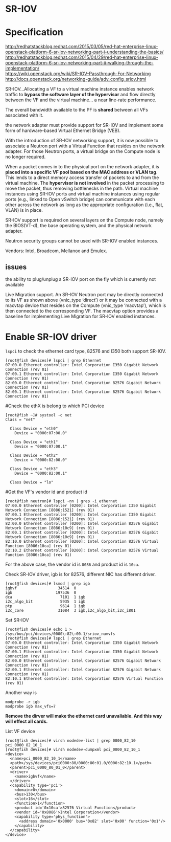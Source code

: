 SR-IOV
========================
# Specification
http://redhatstackblog.redhat.com/2015/03/05/red-hat-enterprise-linux-openstack-platform-6-sr-iov-networking-part-i-understanding-the-basics/  
http://redhatstackblog.redhat.com/2015/04/29/red-hat-enterprise-linux-openstack-platform-6-sr-iov-networking-part-ii-walking-through-the-implementation/  
https://wiki.openstack.org/wiki/SR-IOV-Passthrough-For-Networking  
http://docs.openstack.org/networking-guide/adv_config_sriov.html  

SR-IOV...Allocating a VF to a virtual machine instance enables network traffic to **bypass the software layer of the hypervisor** and flow directly between the VF and the virtual machine... a near line-rate performance.

The overall bandwidth available to the PF is **shared** between all VFs associated with it.

the network adapter must provide support for SR-IOV and implement some form of hardware-based Virtual Ethernet Bridge (VEB). 

With the introduction of SR-IOV networking support, it is now possible to associate a Neutron port with a Virtual Function that resides on the network adapter. For those Neutron ports, a virtual bridge on the Compute node is no longer required.

When a packet comes in to the physical port on the network adapter, it is **placed into a specific VF pool based on the MAC address or VLAN tag**. This lends to a direct memory access transfer of packets to and from the virtual machine. The **hypervisor is not involved** in the packet processing to move the packet, thus removing bottlenecks in the path. Virtual machine instances using SR-IOV ports and virtual machine instances using regular ports (e.g., linked to Open vSwitch bridge) can communicate with each other across the network as long as the appropriate configuration (i.e., flat, VLAN) is in place.

SR-IOV support is required on several layers on the Compute node, namely the BIOS(VT-d), the base operating system, and the physical network adapter.

Neutron security groups cannot be used with SR-IOV enabled instances.

Vendors: Intel, Broadcom, Mellanox and Emulex.

## issues
the ability to plug/unplug a SR-IOV port on the fly which is currently not available

Live Migration support. An SR-IOV Neutron port may be directly connected to its VF as shown above (vnic_type ‘direct’) or it may be connected with a macvtap device that resides on the Compute (vnic_type ‘macvtap’), which is then connected to the corresponding VF. The macvtap option provides a baseline for implementing Live Migration for SR-IOV enabled instances. 

# Enable SR-IOV driver
`lspci` to check the ethernet card type, 82576 and I350 both support SR-IOV.
```
[root@fish devices]# lspci | grep Ethernet
07:00.0 Ethernet controller: Intel Corporation I350 Gigabit Network Connection (rev 01)
07:00.1 Ethernet controller: Intel Corporation I350 Gigabit Network Connection (rev 01)
82:00.0 Ethernet controller: Intel Corporation 82576 Gigabit Network Connection (rev 01)
82:00.1 Ethernet controller: Intel Corporation 82576 Gigabit Network Connection (rev 01)
```

#Check the ethX is belong to which PCI device
```
[root@fish ~]# systool -c net
Class = "net"

  Class Device = "eth0"
    Device = "0000:07:00.0"

  Class Device = "eth1"
    Device = "0000:07:00.1"

  Class Device = "eth2"
    Device = "0000:82:00.0"

  Class Device = "eth3"
    Device = "0000:82:00.1"

  Class Device = "lo"

```

#Get the VF's vendor id and product id 
```
[root@fish neutron]# lspci -nn | grep -i ethernet
07:00.0 Ethernet controller [0200]: Intel Corporation I350 Gigabit Network Connection [8086:1521] (rev 01)
07:00.1 Ethernet controller [0200]: Intel Corporation I350 Gigabit Network Connection [8086:1521] (rev 01)
82:00.0 Ethernet controller [0200]: Intel Corporation 82576 Gigabit Network Connection [8086:10c9] (rev 01)
82:00.1 Ethernet controller [0200]: Intel Corporation 82576 Gigabit Network Connection [8086:10c9] (rev 01)
82:10.0 Ethernet controller [0200]: Intel Corporation 82576 Virtual Function [8086:10ca] (rev 01)
82:10.2 Ethernet controller [0200]: Intel Corporation 82576 Virtual Function [8086:10ca] (rev 01)
```
For the above case, the vendor id is `8086` and product id is `10ca`.


Check SR-IOV driver, igb is for 82576, different NIC has different driver.
```
[root@fish devices]# lsmod | grep igb
igbvf                  34514  0 
igb                   197536  0 
dca                     7101  1 igb
i2c_algo_bit            5935  1 igb
ptp                     9614  1 igb
i2c_core               31084  3 igb,i2c_algo_bit,i2c_i801
```

Set SR-IOV
```
[root@fish devices]# echo 1 > /sys/bus/pci/devices/0000\:82\:00.1/sriov_numvfs 
[root@fish devices]# lspci | grep Ethernet
07:00.0 Ethernet controller: Intel Corporation I350 Gigabit Network Connection (rev 01)
07:00.1 Ethernet controller: Intel Corporation I350 Gigabit Network Connection (rev 01)
82:00.0 Ethernet controller: Intel Corporation 82576 Gigabit Network Connection (rev 01)
82:00.1 Ethernet controller: Intel Corporation 82576 Gigabit Network Connection (rev 01)
82:10.1 Ethernet controller: Intel Corporation 82576 Virtual Function (rev 01)
```

Another way is 
```
modprobe -r igb
modprobe igb max_vfs=7
```
**Remove the dirver will make the ethernet card unavaliable. And this way will effect all cards.**

List VF device
```
[root@fish devices]# virsh nodedev-list | grep 0000_82_10  
pci_0000_82_10_1
[root@fish devices]# virsh nodedev-dumpxml pci_0000_82_10_1
<device>
  <name>pci_0000_82_10_1</name>
  <path>/sys/devices/pci0000:80/0000:80:01.0/0000:82:10.1</path>
  <parent>pci_0000_80_01_0</parent>
  <driver>
    <name>igbvf</name>
  </driver>
  <capability type='pci'>
    <domain>0</domain>
    <bus>130</bus>
    <slot>16</slot>
    <function>1</function>
    <product id='0x10ca'>82576 Virtual Function</product>
    <vendor id='0x8086'>Intel Corporation</vendor>
    <capability type='phys_function'>
      <address domain='0x0000' bus='0x82' slot='0x00' function='0x1'/>
    </capability>
  </capability>
</device>
```


